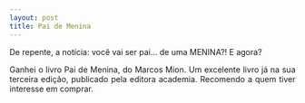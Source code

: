 ```yaml
---
layout: post
title: Pai de Menina
---
```


<div style="text-align: justify"> 

De repente, a notícia: você vai ser pai... de uma MENINA?! E agora? <br>

Ganhei o livro Pai de Menina, do Marcos Mion. Um excelente livro já na sua terceira edição, publicado pela editora academia. Recomendo a quem tiver interesse em comprar.



